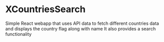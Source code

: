 # XCountriesSearch

Simple React webapp that uses API data to fetch different countries data and displays the country flag along with name
It also provides a search functionality